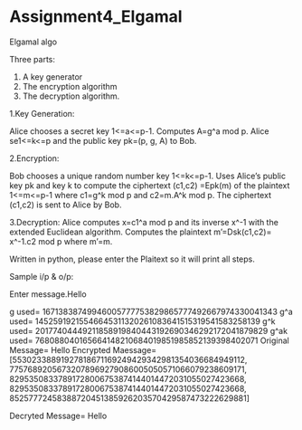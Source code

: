 # Assignment4_Elgamal
Elgamal algo

Three parts:
1) A key generator
2) The encryption algorithm
3) The decryption algorithm.

1.Key Generation:

Alice chooses a secret key 1<=a<=p-1.
Computes A=g^a mod p.
Alice se1<=k<=p and the public key pk=(p, g, A) to Bob.

2.Encryption:

Bob chooses a unique random number key 1<=k<=p-1.
Uses Alice’s public key pk and key k to compute the ciphertext (c1,c2) =Epk(m) of the plaintext 1<=m<=p-1 where c1=g^k mod p and c2=m.A^k mod p.
The ciphertext (c1,c2) is sent to Alice by Bob.

3.Decryption:
Alice computes x=c1^a mod p  and its inverse x^-1 with the extended Euclidean algorithm.
Computes the plaintext m’=Dsk(c1,c2)= x^-1.c2 mod p where m’=m.


Written in python, please enter the Plaitext so it will print all steps.

Sample i/p & o/p:

Enter message.Hello


g used= 16713838749946005777753829865777492667974330041343
g^a used= 14525919215546645311320261083641515319541583258139
g^k used=  20177404449211858919840443192690346292172041879829
g^ak used=  768088040165664148210684019851985852139398402071
Original Message= Hello
Encrypted Maessage= [55302338891927818671169249429342981354036684949112, 77576892056732078969279086005050571066079238609171, 82953508337891728006753874144014472031055027423668, 82953508337891728006753874144014472031055027423668, 85257772458388720451385926203570429587473222629881]


Decryted Message= Hello

